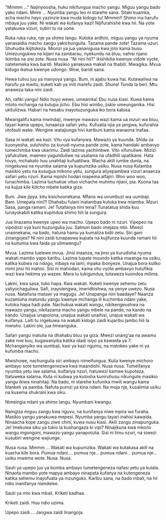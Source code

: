 
"Mmmm ..." Najinyoosha, huku nikifungua macho yangu. Miguu yangu bado yako ndani. Mmm ... Nyumba yangu leo ni starehe sana. Sitaki kuamka, acha macho hayo yazinzie kwa muda kidogo tu! Mmmm!! Shimo ina harufu mbaya juu yake. Ni wakati wa kufanya kazi! Nijifurahishe kwa hii. Na yote yatakuwa vizuri, subiri tu na uone.

Ruka ruka ruka, nje ya shimo langu. Kutoka ardhini, miguu yangu ya nyuma yanasaidia macho zangu yakichungulia. Tazama pande zote! Tazama uzuri. Shuhudia ikijitokeza. Mionzi ya jua yananigusa kwa joto kama busu. Umezungukwa na kijani na zambarau, nyekundu na bluu, nahisi njano ikiimba na sisi zote. Nusa nusa. "Ni nini hii?" ikishikilia kwenye vidole vyote, natetemeka kwa baridi. Masikio yanakuwa makali na thabiti. Mwagika. Mvua kidogo ikatua kwenye udongo. Wow, baridi sana.

Hewa tulivu juu ya manyoya yangu. Bum, ni ajabu kuwa hai. Kutawaliwa na harufu ya  mwitu; kuketi kati ya miti marefu zaidi. Shuna! Tunda la beri. Mtu anaweza taka nini zaidi .

Ah, rafiki yangu! Ndio huyo wewe, umeamka! Ebu nusa kiasi. Kuwa kama mtoto mchanga na kutupa jicho. Ebu hisi wimbo, jiskie umeunganika. Hisi ukitulizwa. Habari na hesabu inayotuzunguka iko bora kabisa.

Mwangalifu kama mwindaji, mwenye mawazo wazi kama ua mzuri wa bluu, tayari kama upepo, tunaanza safari yetu. Kufuatia njia ya jangwa, kufurahia utofauti wake. Wengine watajiunga hivi karibuni kama wanaona inafaa.

Sasa ni wakati wa kazi. Vitu vya kufanywa. Mawazo ya kuunda. Shida za kuonyesha, suluhisho za kurudi nyuma pande zote, kama handaki ambavyo tumechimba kwa ukarimu. Zaidi lazima yachimbwe. Vito vifunuliwe. Mizizi yafukuliwe, maeneo yagunduliwe na usalama na ufadhili upatikane. Hata hivyo, mchakato huu unahitaji kufuatiliwa. Wacha akili iumbe dunia, na ningekuwa na nyumba salama ya kupumzika usiku. Nusa nusa
Kulamba masikio yetu na kusugua mikono yetu, sungura aliyepambwa vizuri anaanza safari yetu nzuri. Kama mpishi hodari mapema alfajiri. Woo woo woo, tunachimba. Lazima tuchukue vituo vichache muhimu njiani, pia. Kuona taa na kujua kile kilicho mbele katika giza.

Bum. Jiwe jipya. kitu kisichoonekana. Mfano wa uvumbuzi wa uumbaji.
Bam. Umepata nini?! Dhahabu fulani inatambaa kutoka kwa miamba. Mzuri.
Sasa, panga ramani. Je! Tutafanya nini tena? Tunatatua shida kuu tunayokabili katika kupindua shimo hili la sungura.

Jua linazama kwenye upeo wa macho. Upepo bado ni nzuri. Vipepeo na vipodozi vya kuni huzunguka juu. Salmon bado imejaza mto. Mwezi unaonekana, na bado, hatuna hamu ya kumaliza bidii zetu. Siri gani zinangojea? Ni nini zaidi tunapaswa kupata na kujifunza kuunda ramani hii na kuitumia kwa faida ya ulimwengu?

Mvua. Lazima tuelewe mvua. Jinsi inaanza, na jinsi ya kurudisha nyuma wakati mambo yapo karibu. Lazima tupate muundo katika mwanga na usiku, katika kubwa na ndogo, mbaya na laini, mpaka ibonyeze. Unajua bora kuliko mimi jinsi hii inahisi. Sisi ni mahodari, kama vitu vyote ambavyo hutufikia wazi kwa hekima ya wazee. Mara tu tukigundua, tutaweza kuondoa milima.

Lakini, kwa sasa, tuko hapa. Kwa wakati. Kuketi kwenye sehemu zetu yaliyochaguliwa. Safi, inayolengwa, imeridhishwa, na yenye uwezo. Nusa nusa. Natafuna matawi ya magugu. Je! Unapanga nini baadaye? Naanza kuzamisha matundu yangu kwenye mchanga ili kuchimba ndani yake, kutoka hapa hadi pale. Nachukua wakati wangu, nikikengeushwa na mawazo yangu, nikitazama macho yangu mbele na pande, na kando na kando. Unaijua unapoiona, unaijua wakati unaihisi, unajua wakati wa kuifanya. Laiti tu ingekuwa na wakati kidogo zaidi kujaribu jambo hili la mwisho. Lakini ole, jua limeanguka.

Safari yangu inatulia na dhahabu bluu ya giza. Mwezi unang'aa na awamu zake nne kuu, kugawanyika katika idadi isiyo ya kawaida ya 7. Mchanganyiko wa uumbaji, kasi ya kazi ngumu, na matokeo yake ni ya kufumba macho.

Mwishowe, nachungulia siri ambayo nimeifungua. Kulia kwenye michoro ambayo sote tumetengenezwa kwa maandishi. Nusa nusa. Tumeifanya nyumba yetu iwe salama, kuifanya nzuri, hatuwezi kamwe kupoteza. Itatuweka salama. Kuta ni kubwa ya kutosha kuniruhusu nikungute masikio yangu ikiwa ninahitaji. Na bado, ni starehe kufunika mwili wangu kama blanketi ya pamba. Nafuta pumzi ya kina ndani. Na moja nje, kusalimia usiku na kusema shukrani kwa siku.

Nimeingia ndani ya shimo langu. Nyumbani kwangu.

Naingiza miguu zangu kwa nguvu, na kunifanya niwe mpira wa furaha. Masikio yangu yanakuwa mepesi. Nyumba yangu tayari inahisi kawaida. Ninaacha kope zangu ziwe chini, kuwa nusu kiasi. Akili zangu zinapunguka. Je! Imekuwa siku ya tukio la kushangaza ki vipi? Ninajikuna kwa mkono wangu mgongoni, mawazo yangu yanapotulia. Sisi ni timu nzuri, na siwezi kusubiri wengine wajiunge.

Nusa nusa. Mmmm ... Wakati wa kupumzika. Wakati wa kutakasa akili na kuacha kile bora. Pumua ndani.... pumua nje... pumua ndani... pumua nje... usiku mwema wote. Nusa. Nusa.

Sauti ya upepo juu ya bomba ambayo tumetengeneza nafasi yetu ya kulala. Ninaota mambo yote mapya ambayo ninapata kufanya na kutengeneza katika sehemu inayofuata ya mzunguko. Karibu sana, na bado mbali, na hii ndio inanifanya niendelee.

Sauti ya mto kwa mbali. Kriketi kadhaa.

Kriketi zaidi. Huu ndio uzima.

Upepo zaidi ... Jangwa zaidi linangoja.

